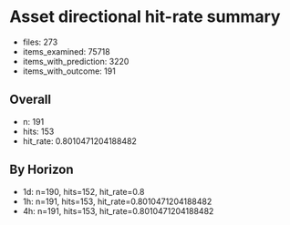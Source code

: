 # Asset directional hit-rate summary
- files: 273
- items_examined: 75718
- items_with_prediction: 3220
- items_with_outcome: 191

## Overall
- n: 191
- hits: 153
- hit_rate: 0.8010471204188482

## By Horizon
- 1d: n=190, hits=152, hit_rate=0.8
- 1h: n=191, hits=153, hit_rate=0.8010471204188482
- 4h: n=191, hits=153, hit_rate=0.8010471204188482
